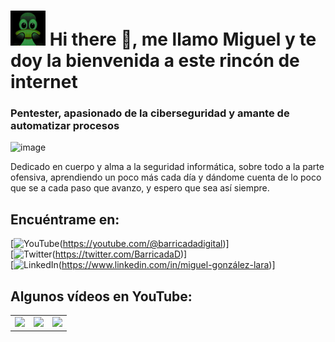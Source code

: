 # ![image](https://raw.githubusercontent.com/barricadadigital/barricadadigital/main/pingui.png) Hi there 👋, me llamo Miguel y te doy la bienvenida a este rincón de internet
### Pentester, apasionado de la ciberseguridad y amante de automatizar procesos

![image](https://github.com/barricadadigital/barricadadigital/assets/92856868/5c1c2de6-901a-4f35-98b3-92d01908f34a)

Dedicado en cuerpo y alma a la seguridad informática, sobre todo a la parte ofensiva, aprendiendo un poco más cada día y dándome cuenta de lo poco que se a cada paso que avanzo, y espero que sea así siempre.

## Encuéntrame en:

[![YouTube](https://img.shields.io/badge/YouTube-Barricada_digital-FF0000?style=for-the-badge&logo=youtube&logoColor=white&labelColor=101010)(https://youtube.com/@barricadadigital)]
</br>
[![Twitter](https://img.shields.io/badge/Twitter-@BarricadaD-1DA1F2?style=for-the-badge&logo=twitter&logoColor=white&labelColor=101010)(https://twitter.com/BarricadaD)]
</br>
[![LinkedIn](https://img.shields.io/badge/LinkedIn-Miguel_Gonzalez-0077B5?style=for-the-badge&logo=linkedin&logoColor=white&labelColor=101010)(https://www.linkedin.com/in/miguel-gonzález-lara)]
</br>

## Algunos vídeos en YouTube:

<table style="width:100%">
  <tr>
    <td>
      <a href="https://youtu.be/U7Ns0_KYUPg">
      <img src="http://i3.ytimg.com/vi/U7Ns0_KYUPg/maxresdefault.jpg">
      </a>
    </td>
    <td>
      <a href="https://youtu.be/jF3rIRNa_Pc">
      <img src="http://i3.ytimg.com/vi/jF3rIRNa_Pc/maxresdefault.jpg">
      </a>
    </td>
    <td>
      <a href="https://youtu.be/8yLkhItKQEU">
      <img src="http://i3.ytimg.com/vi/8yLkhItKQEU/maxresdefault.jpg">
      </a>
    </td>
</tr>
</table>
